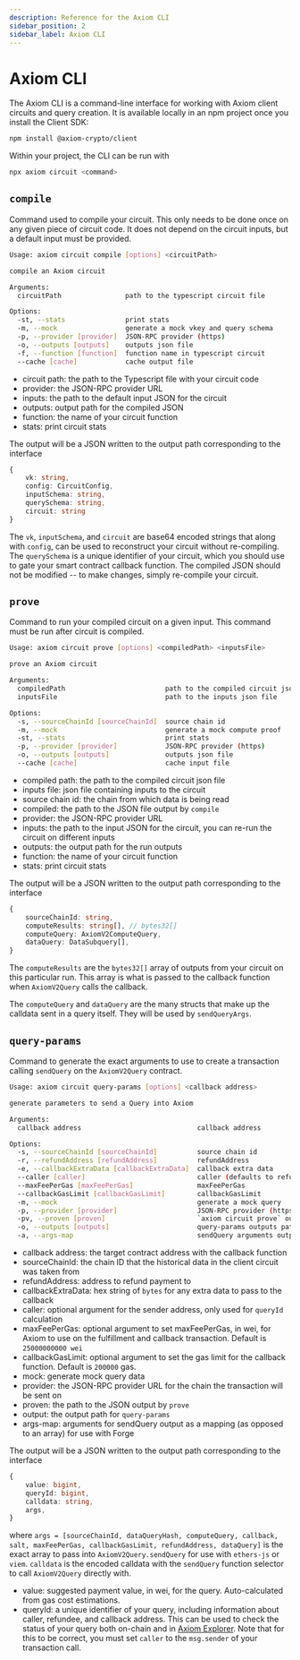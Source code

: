```yaml
---
description: Reference for the Axiom CLI
sidebar_position: 2
sidebar_label: Axiom CLI
---
```


# Axiom CLI

The Axiom CLI is a command-line interface for working with Axiom client circuits and query creation. It is available locally in an npm project once you install the Client SDK:

```bash npm2yarn
npm install @axiom-crypto/client
```

Within your project, the CLI can be run with

```bash
npx axiom circuit <command>
```

## `compile`

Command used to compile your circuit. This only needs to be done once on any given piece of circuit code. It does not depend on the circuit inputs, but a default input must be provided.

```bash
Usage: axiom circuit compile [options] <circuitPath>

compile an Axiom circuit

Arguments:
  circuitPath                path to the typescript circuit file

Options:
  -st, --stats               print stats
  -m, --mock                 generate a mock vkey and query schema
  -p, --provider [provider]  JSON-RPC provider (https)
  -o, --outputs [outputs]    outputs json file
  -f, --function [function]  function name in typescript circuit
  --cache [cache]            cache output file
```

- circuit path: the path to the Typescript file with your circuit code
- provider: the JSON-RPC provider URL
- inputs: the path to the default input JSON for the circuit
- outputs: output path for the compiled JSON
- function: the name of your circuit function
- stats: print circuit stats

The output will be a JSON written to the output path corresponding to the interface

```typescript
{
    vk: string,
    config: CircuitConfig,
    inputSchema: string,
    querySchema: string,
    circuit: string
}
```

The `vk`, `inputSchema`, and `circuit` are base64 encoded strings that along with `config`, can be used to reconstruct your circuit without re-compiling. The `querySchema` is a unique identifier of your circuit, which you should use to gate your smart contract callback function. The compiled JSON should not be modified -- to make changes, simply re-compile your circuit.

## `prove`

Command to run your compiled circuit on a given input. This command must be run after circuit is compiled.

```bash
Usage: axiom circuit prove [options] <compiledPath> <inputsFile>

prove an Axiom circuit

Arguments:
  compiledPath                         path to the compiled circuit json file
  inputsFile                           path to the inputs json file

Options:
  -s, --sourceChainId [sourceChainId]  source chain id
  -m, --mock                           generate a mock compute proof
  -st, --stats                         print stats
  -p, --provider [provider]            JSON-RPC provider (https)
  -o, --outputs [outputs]              outputs json file
  --cache [cache]                      cache input file
```

- compiled path: the path to the compiled circuit json file
- inputs file: json file containing inputs to the circuit
- source chain id: the chain from which data is being read
- compiled: the path to the JSON file output by `compile`
- provider: the JSON-RPC provider URL
- inputs: the path to the input JSON for the circuit, you can re-run the circuit on different inputs
- outputs: the output path for the run outputs
- function: the name of your circuit function
- stats: print circuit stats

The output will be a JSON written to the output path corresponding to the interface

```typescript
{
    sourceChainId: string,
    computeResults: string[], // bytes32[]
    computeQuery: AxiomV2ComputeQuery,
    dataQuery: DataSubquery[],
}
```

The `computeResults` are the `bytes32[]` array of outputs from your circuit on this particular run. This array is what is passed to the callback function when `AxiomV2Query` calls the callback.

The `computeQuery` and `dataQuery` are the many structs that make up the calldata sent in a query itself. They will be used by `sendQueryArgs`.

## `query-params`

Command to generate the exact arguments to use to create a transaction calling `sendQuery` on the `AxiomV2Query` contract.

```bash
Usage: axiom circuit query-params [options] <callback address>

generate parameters to send a Query into Axiom

Arguments:
  callback address                             callback address

Options:
  -s, --sourceChainId [sourceChainId]          source chain id
  -r, --refundAddress [refundAddress]          refundAddress
  -e, --callbackExtraData [callbackExtraData]  callback extra data
  --caller [caller]                            caller (defaults to refundAddress)
  --maxFeePerGas [maxFeePerGas]                maxFeePerGas
  --callbackGasLimit [callbackGasLimit]        callbackGasLimit
  -m, --mock                                   generate a mock query
  -p, --provider [provider]                    JSON-RPC provider (https)
  -pv, --proven [proven]                       `axiom circuit prove` outputs path
  -o, --outputs [outputs]                      query-params outputs path
  -a, --args-map                               sendQuery arguments output as mapping for use with Forge
```

- callback address: the target contract address with the callback function
- sourceChainId: the chain ID that the historical data in the client circuit was taken from
- refundAddress: address to refund payment to
- callbackExtraData: hex string of `bytes` for any extra data to pass to the callback
- caller: optional argument for the sender address, only used for `queryId` calculation
- maxFeePerGas: optional argument to set maxFeePerGas, in wei, for Axiom to use on the fulfillment and callback transaction. Default is `25000000000 wei`
- callbackGasLimit: optional argument to set the gas limit for the callback function. Default is `200000` gas.
- mock: generate mock query data
- provider: the JSON-RPC provider URL for the chain the transaction will be sent on
- proven: the path to the JSON output by `prove`
- output: the output path for `query-params`
- args-map: arguments for sendQuery output as a mapping (as opposed to an array) for use with Forge

The output will be a JSON written to the output path corresponding to the interface

```typescript
{
    value: bigint,
    queryId: bigint,
    calldata: string,
    args,
}
```

where `args = [sourceChainId, dataQueryHash, computeQuery, callback, salt, maxFeePerGas, callbackGasLimit, refundAddress, dataQuery]` is the exact array to pass into `AxiomV2Query.sendQuery` for use with `ethers-js` or `viem`. `calldata` is the encoded calldata with the `sendQuery` function selector to call `AxiomV2Query` directly with.

- value: suggested payment value, in wei, for the query. Auto-calculated from gas cost estimations.
- queryId: a unique identifier of your query, including information about caller, refundee, and callback address. This can be used to check the status of your query both on-chain and in [Axiom Explorer](https://explorer.axiom.xyz/v2/sepolia/mock). Note that for this to be correct, you must set `caller` to the `msg.sender` of your transaction call.
